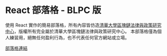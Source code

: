 # React 部落格 - BLPC 版
使用 React 實作的簡易部落格，所有內容皆仿造[清華大學區塊鏈法律與政策研究中心](https://blpc.site.nthu.edu.tw/)，版權所有完全屬於清華大學區塊鏈法律與政策研究中心。
本部落格僅為個人練習用，絕無任何盈利行為，也不代表任何官方網站或立場。

[部落格連結](https://channy666.github.io/React-Practice-Blog_BLPC/)
